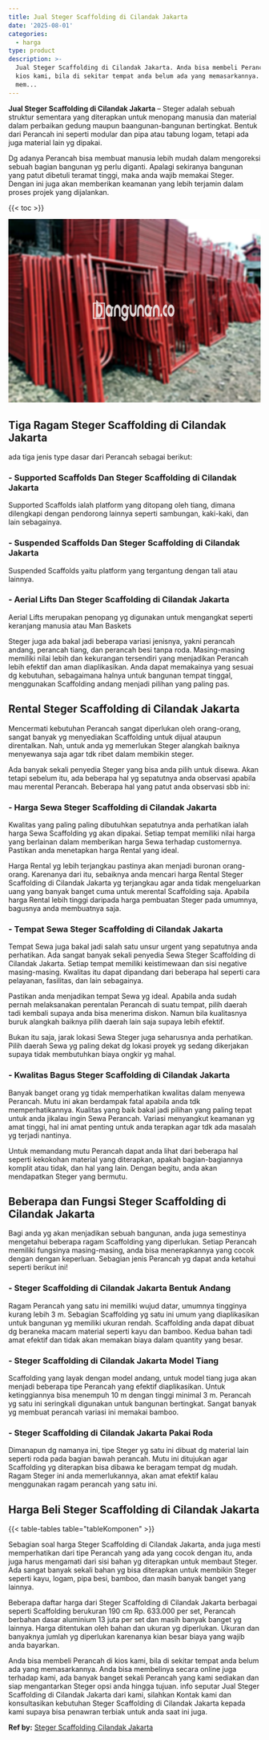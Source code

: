 ```yaml
---
title: Jual Steger Scaffolding di Cilandak Jakarta
date: '2025-08-01'
categories:
  - harga
type: product
description: >-
  Jual Steger Scaffolding di Cilandak Jakarta. Anda bisa membeli Perancah di
  kios kami, bila di sekitar tempat anda belum ada yang memasarkannya. Anda bisa
  mem...
---
```


**Jual Steger Scaffolding di Cilandak Jakarta** – Steger adalah sebuah struktur sementara yang diterapkan untuk menopang manusia dan material dalam perbaikan gedung maupun baangunan-bangunan bertingkat. Bentuk dari Perancah ini seperti modular dan pipa atau tabung logam, tetapi ada juga material lain yg dipakai.

Dg adanya Perancah bisa membuat manusia lebih mudah dalam mengoreksi sebuah bagian bangunan yg perlu diganti. Apalagi sekiranya bangunan yang patut dibetuli teramat tinggi, maka anda wajib memakai Steger. Dengan ini juga akan memberikan keamanan yang lebih terjamin dalam proses projek yang dijalankan.

{{< toc >}}

![Jual Steger Scaffolding di Cilandak Jakarta](/images/sewa-scaffolding-steger-08.png)

## Tiga Ragam Steger Scaffolding di Cilandak Jakarta

ada tiga jenis type dasar dari Perancah sebagai berikut:

### \- Supported Scaffolds Dan Steger Scaffolding di Cilandak Jakarta

Supported Scaffolds ialah platform yang ditopang oleh tiang, dimana dilengkapi dengan pendorong lainnya seperti sambungan, kaki-kaki, dan lain sebagainya.

### \- Suspended Scaffolds Dan Steger Scaffolding di Cilandak Jakarta

Suspended Scaffolds yaitu platform yang tergantung dengan tali atau lainnya.

### \- Aerial Lifts Dan Steger Scaffolding di Cilandak Jakarta

Aerial Lifts merupakan penopang yg digunakan untuk mengangkat seperti keranjang manusia atau Man Baskets

Steger juga ada bakal jadi beberapa variasi jenisnya, yakni perancah andang, perancah tiang, dan perancah besi tanpa roda. Masing-masing memiliki nilai lebih dan kekurangan tersendiri yang menjadikan Perancah lebih efektif dan aman diaplikasikan. Anda dapat memakainya yang sesuai dg kebutuhan, sebagaimana halnya untuk bangunan tempat tinggal, menggunakan Scaffolding andang menjadi pilihan yang paling pas.

## Rental Steger Scaffolding di Cilandak Jakarta

Mencermati kebutuhan Perancah sangat diperlukan oleh orang-orang, sangat banyak yg menyediakan Scaffolding untuk dijual ataupun direntalkan. Nah, untuk anda yg memerlukan Steger alangkah baiknya menyewanya saja agar tdk ribet dalam membikin steger.

Ada banyak sekali penyedia Steger yang bisa anda pilih untuk disewa. Akan tetapi sebelum itu, ada beberapa hal yg sepatutnya anda observasi apabila mau merental Perancah. Beberapa hal yang patut anda observasi sbb ini:

### \- Harga Sewa Steger Scaffolding di Cilandak Jakarta

Kwalitas yang paling paling dibutuhkan sepatutnya anda perhatikan ialah harga Sewa Scaffolding yg akan dipakai. Setiap tempat memiliki nilai harga yang berlainan dalam memberikan harga Sewa terhadap customernya. Pastikan anda menetapkan harga Rental yang ideal.

Harga Rental yg lebih terjangkau pastinya akan menjadi buronan orang-orang. Karenanya dari itu, sebaiknya anda mencari harga Rental Steger Scaffolding di Cilandak Jakarta yg terjangkau agar anda tidak mengeluarkan uang yang banyak banget cuma untuk merental Scaffolding saja. Apabila harga Rental lebih tinggi daripada harga pembuatan Steger pada umumnya, bagusnya anda membuatnya saja.

### \- Tempat Sewa Steger Scaffolding di Cilandak Jakarta

Tempat Sewa juga bakal jadi salah satu unsur urgent yang sepatutnya anda perhatikan. Ada sangat banyak sekali penyedia Sewa Steger Scaffolding di Cilandak Jakarta. Setiap tempat memiliki keistimewaan dan sisi negative masing-masing. Kwalitas itu dapat dipandang dari beberapa hal seperti cara pelayanan, fasilitas, dan lain sebagainya.

Pastikan anda menjadikan tempat Sewa yg ideal. Apabila anda sudah pernah melaksanakan perentalan Perancah di suatu tempat, pilih daerah tadi kembali supaya anda bisa menerima diskon. Namun bila kualitasnya buruk alangkah baiknya pilih daerah lain saja supaya lebih efektif.

Bukan itu saja, jarak lokasi Sewa Steger juga seharusnya anda perhatikan. Pilih daerah Sewa yg paling dekat dg lokasi proyek yg sedang dikerjakan supaya tidak membutuhkan biaya ongkir yg mahal.

### \- Kwalitas Bagus Steger Scaffolding di Cilandak Jakarta

Banyak banget orang yg tidak memperhatikan kwalitas dalam menyewa Perancah. Mutu ini akan berdampak fatal apabila anda tdk memperhatikannya. Kualitas yang baik bakal jadi pilihan yang paling tepat untuk anda jikalau ingin Sewa Perancah. Variasi menyangkut keamanan yg amat tinggi, hal ini amat penting untuk anda terapkan agar tdk ada masalah yg terjadi nantinya.

Untuk memandang mutu Perancah dapat anda lihat dari beberapa hal seperti kekokohan material yang diterapkan, apakah bagian-bagiannya komplit atau tidak, dan hal yang lain. Dengan begitu, anda akan mendapatkan Steger yang bermutu.

## Beberapa dan Fungsi Steger Scaffolding di Cilandak Jakarta

Bagi anda yg akan menjadikan sebuah bangunan, anda juga semestinya mengetahui beberapa ragam Scaffolding yang diperlukan. Setiap Perancah memiliki fungsinya masing-masing, anda bisa menerapkannya yang cocok dengan dengan keperluan. Sebagian jenis Perancah yg dapat anda ketahui seperti berikut ini!

### \- Steger Scaffolding di Cilandak Jakarta Bentuk Andang

Ragam Perancah yang satu ini memiliki wujud datar, umumnya tingginya kurang lebih 3 m. Sebagian Scaffolding yg satu ini umum yang diaplikasikan untuk bangunan yg memiliki ukuran rendah. Scaffolding anda dapat dibuat dg beraneka macam material seperti kayu dan bamboo. Kedua bahan tadi amat efektif dan tidak akan memakan biaya dalam quantity yang besar.

### \- Steger Scaffolding di Cilandak Jakarta Model Tiang

Scaffolding yang layak dengan model andang, untuk model tiang juga akan menjadi beberapa tipe Perancah yang efektif diaplikasikan. Untuk ketinggiannya bisa menempuh 10 m dengan tinggi minimal 3 m. Perancah yg satu ini seringkali digunakan untuk bangunan bertingkat. Sangat banyak yg membuat perancah variasi ini memakai bamboo.

### \- Steger Scaffolding di Cilandak Jakarta Pakai Roda

Dimanapun dg namanya ini, tipe Steger yg satu ini dibuat dg material lain seperti roda pada bagian bawah perancah. Mutu ini ditujukan agar Scaffolding yg diterapkan bisa dibawa ke beragam tempat dg mudah. Ragam Steger ini anda memerlukannya, akan amat efektif kalau menggunakan ragam perancah yang satu ini.

## Harga Beli Steger Scaffolding di Cilandak Jakarta

{{< table-tables table="tableKomponen" >}}

Sebagian soal harga Steger Scaffolding di Cilandak Jakarta, anda juga mesti memperhatikan dari tipe Perancah yang ada yang cocok dengan itu, anda juga harus mengamati dari sisi bahan yg diterapkan untuk membaut Steger. Ada sangat banyak sekali bahan yg bisa diterapkan untuk membikin Steger seperti kayu, logam, pipa besi, bamboo, dan masih banyak banget yang lainnya.

Beberapa daftar harga dari Steger Scaffolding di Cilandak Jakarta berbagai seperti Scaffolding berukuran 190 cm Rp. 633.000 per set, Perancah berbahan dasar aluminium 13 juta per set dan masih banyak banget yg lainnya. Harga ditentukan oleh bahan dan ukuran yg diperlukan. Ukuran dan banyaknya jumlah yg diperlukan karenanya kian besar biaya yang wajib anda bayarkan.

Anda bisa membeli Perancah di kios kami, bila di sekitar tempat anda belum ada yang memasarkannya. Anda bisa membelinya secara online juga terhadap kami, ada banyak banget sekali Perancah yang kami sediakan dan siap mengantarkan Steger opsi anda hingga tujuan. info seputar Jual Steger Scaffolding di Cilandak Jakarta dari kami, silahkan Kontak kami dan konsultasikan kebutuhan Steger Scaffolding di Cilandak Jakarta kepada kami supaya bisa penawran terbiak untuk anda saat ini juga.

**Ref by:** [Steger Scaffolding Cilandak Jakarta](https://id.wikipedia.org/wiki/Steger)

